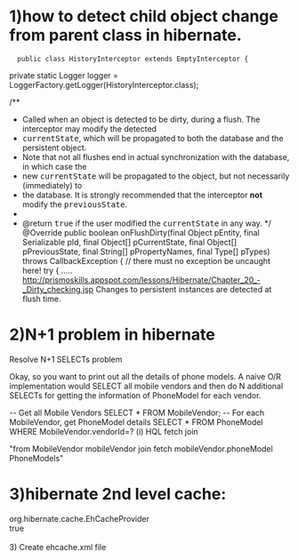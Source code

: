 
1)how to detect child object change from parent class in hibernate.
===================================================================
      public class HistoryInterceptor extends EmptyInterceptor {

  private static Logger logger = LoggerFactory.getLogger(HistoryInterceptor.class);
  
  /**
   * Called when an object is detected to be dirty, during a flush. The interceptor may modify the detected
   * <tt>currentState</tt>, which will be propagated to both the database and the persistent object.
   * Note that not all flushes end in actual synchronization with the database, in which case the
   * new <tt>currentState</tt> will be propagated to the object, but not necessarily (immediately) to
   * the database. It is strongly recommended that the interceptor <b>not</b> modify the <tt>previousState</tt>.
   *
   * @return <tt>true</tt> if the user modified the <tt>currentState</tt> in any way.
   */
  @Override
  public boolean onFlushDirty(final Object pEntity,
                              final Serializable pId,
                              final Object[] pCurrentState,
                              final Object[] pPreviousState,
                              final String[] pPropertyNames,
                              final Type[] pTypes) throws CallbackException {
    // there must no exception be uncaught here!
    try { 
.....
http://prismoskills.appspot.com/lessons/Hibernate/Chapter_20_-_Dirty_checking.jsp
Changes to persistent instances are detected at flush time.

2)N+1 problem in hibernate
===========================

Resolve N+1 SELECTs problem


Okay, so you want to print out all the details of phone models. A naive O/R implementation would SELECT all mobile vendors and then do N additional SELECTs for getting the information of PhoneModel for each vendor.

-- Get all Mobile Vendors
 SELECT * FROM MobileVendor;
-- For each MobileVendor, get PhoneModel details
 SELECT * FROM PhoneModel WHERE MobileVendor.vendorId=?
(i) HQL fetch join

"from MobileVendor mobileVendor join fetch mobileVendor.phoneModel PhoneModels"

3)hibernate 2nd level cache:
=============================
<property name="cache.provider_class">org.hibernate.cache.EhCacheProvider</property>  
<property name="hibernate.cache.use_second_level_cache">true</property>  
<cache usage="read-only" />  
3) Create ehcache.xml file

<?xml version="1.0"?>  
<ehcache>  
  
<defaultCache   
maxElementsInMemory="100"   
eternal="true"/>  
  
</ehcache>  


